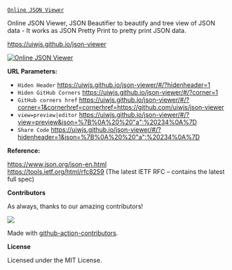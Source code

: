 [`Online JSON Viewer`](https://uiwjs.github.io/json-viewer)

Online JSON Viewer, JSON Beautifier to beautify and tree view of JSON data - It works as JSON Pretty Print to pretty print JSON data.

https://uiwjs.github.io/json-viewer

[![Online JSON Viewer](https://user-images.githubusercontent.com/1680273/149053681-1f9f525e-9b45-45f8-be3c-34c1ac91fc51.png)](https://uiwjs.github.io/json-viewer)

**URL Parameters:**

- `Hiden Header` https://uiwjs.github.io/json-viewer/#/?hidenheader=1
- `Hiden GitHub Corners` https://uiwjs.github.io/json-viewer/#/?corner=1
- `GitHub corners href` https://uiwjs.github.io/json-viewer/#/?corner=1&cornerhref=cornerhref=https://github.com/uiwjs/json-viewer
- `view=preview|editor` https://uiwjs.github.io/json-viewer/#/?view=preview&json=%7B%0A%20%20"a":%20234%0A%7D
- `Share Code` https://uiwjs.github.io/json-viewer/#/?hidenheader=1&json=%7B%0A%20%20"a":%20234%0A%7D

**Reference:**

https://www.json.org/json-en.html  
https://tools.ietf.org/html/rfc8259 (The latest IETF RFC – contains the latest full spec)

**Contributors**

As always, thanks to our amazing contributors!

<a href="https://github.com/uiwjs/json-viewer/graphs/contributors">
  <img src="https://uiwjs.github.io/json-viewer/CONTRIBUTORS.svg" />
</a>

Made with [github-action-contributors](https://github.com/jaywcjlove/github-action-contributors).

**License**

Licensed under the MIT License.
